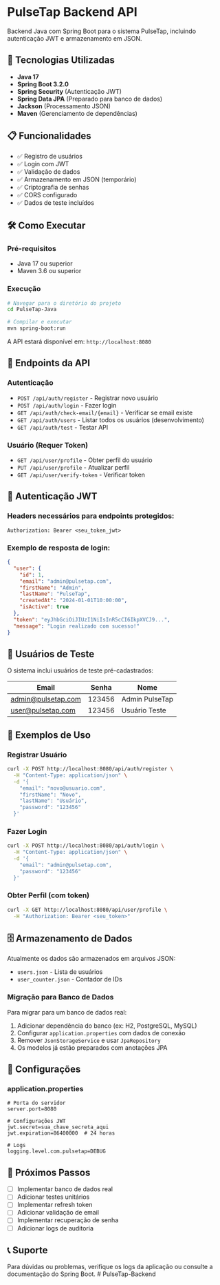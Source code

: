 # PulseTap Backend API

Backend Java com Spring Boot para o sistema PulseTap, incluindo autenticação JWT e armazenamento em JSON.

## 🚀 Tecnologias Utilizadas

- **Java 17**
- **Spring Boot 3.2.0**
- **Spring Security** (Autenticação JWT)
- **Spring Data JPA** (Preparado para banco de dados)
- **Jackson** (Processamento JSON)
- **Maven** (Gerenciamento de dependências)

## 📋 Funcionalidades

- ✅ Registro de usuários
- ✅ Login com JWT
- ✅ Validação de dados
- ✅ Armazenamento em JSON (temporário)
- ✅ Criptografia de senhas
- ✅ CORS configurado
- ✅ Dados de teste incluídos

## 🛠️ Como Executar

### Pré-requisitos
- Java 17 ou superior
- Maven 3.6 ou superior

### Execução
```bash
# Navegar para o diretório do projeto
cd PulseTap-Java

# Compilar e executar
mvn spring-boot:run
```

A API estará disponível em: `http://localhost:8080`

## 📡 Endpoints da API

### Autenticação
- `POST /api/auth/register` - Registrar novo usuário
- `POST /api/auth/login` - Fazer login
- `GET /api/auth/check-email/{email}` - Verificar se email existe
- `GET /api/auth/users` - Listar todos os usuários (desenvolvimento)
- `GET /api/auth/test` - Testar API

### Usuário (Requer Token)
- `GET /api/user/profile` - Obter perfil do usuário
- `PUT /api/user/profile` - Atualizar perfil
- `GET /api/user/verify-token` - Verificar token

## 🔐 Autenticação JWT

### Headers necessários para endpoints protegidos:
```
Authorization: Bearer <seu_token_jwt>
```

### Exemplo de resposta de login:
```json
{
  "user": {
    "id": 1,
    "email": "admin@pulsetap.com",
    "firstName": "Admin",
    "lastName": "PulseTap",
    "createdAt": "2024-01-01T10:00:00",
    "isActive": true
  },
  "token": "eyJhbGciOiJIUzI1NiIsInR5cCI6IkpXVCJ9...",
  "message": "Login realizado com sucesso!"
}
```

## 👥 Usuários de Teste

O sistema inclui usuários de teste pré-cadastrados:

| Email | Senha | Nome |
|-------|-------|------|
| admin@pulsetap.com | 123456 | Admin PulseTap |
| user@pulsetap.com | 123456 | Usuário Teste |

## 📝 Exemplos de Uso

### Registrar Usuário
```bash
curl -X POST http://localhost:8080/api/auth/register \
  -H "Content-Type: application/json" \
  -d '{
    "email": "novo@usuario.com",
    "firstName": "Novo",
    "lastName": "Usuário",
    "password": "123456"
  }'
```

### Fazer Login
```bash
curl -X POST http://localhost:8080/api/auth/login \
  -H "Content-Type: application/json" \
  -d '{
    "email": "admin@pulsetap.com",
    "password": "123456"
  }'
```

### Obter Perfil (com token)
```bash
curl -X GET http://localhost:8080/api/user/profile \
  -H "Authorization: Bearer <seu_token>"
```

## 🗄️ Armazenamento de Dados

Atualmente os dados são armazenados em arquivos JSON:
- `users.json` - Lista de usuários
- `user_counter.json` - Contador de IDs

### Migração para Banco de Dados

Para migrar para um banco de dados real:

1. Adicionar dependência do banco (ex: H2, PostgreSQL, MySQL)
2. Configurar `application.properties` com dados de conexão
3. Remover `JsonStorageService` e usar `JpaRepository`
4. Os modelos já estão preparados com anotações JPA

## 🔧 Configurações

### application.properties
```properties
# Porta do servidor
server.port=8080

# Configurações JWT
jwt.secret=sua_chave_secreta_aqui
jwt.expiration=86400000  # 24 horas

# Logs
logging.level.com.pulsetap=DEBUG
```

## 🚀 Próximos Passos

- [ ] Implementar banco de dados real
- [ ] Adicionar testes unitários
- [ ] Implementar refresh token
- [ ] Adicionar validação de email
- [ ] Implementar recuperação de senha
- [ ] Adicionar logs de auditoria

## 📞 Suporte

Para dúvidas ou problemas, verifique os logs da aplicação ou consulte a documentação do Spring Boot.
#   P u l s e T a p - B a c k e n d  
 